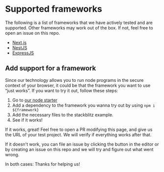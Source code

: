 # Supported frameworks

The following is a list of frameworks that we have actively tested and are supported. Other frameworks may work out of the box. If not, feel free to open an issue on this repo.

- [Next.js](https://stackblitz.com/fork/nextjs)
- [NestJS](https://stackblitz.com/fork/nestjs-starter)
- [ExpressJS](https://stackblitz.com/edit/expressjs)

## Add support for a framework

Since our technology allows you to run node programs in the secure context of your browser, it could be that the framework you want to use “just works”. If you want to try it out, follow these steps:

1. Go to <a href="https://stackblitz.com/fork/node" target="_blank">our node starter</a>
2. Add a dependency to the framework you wanna try out by using `npm i ${framework}`
3. Add the necessary files to the stackblitz example.
4. See if it works!

If it works, great! Feel free to open a PR modifying this page, and give us the URL of your test project. We will verify if everything works after that.

If it doesn't work, you can file an issue by clicking the button in the editor or by creating an issue on this repo and we will try and figure out what went wrong.

In both cases: Thanks for helping us!
